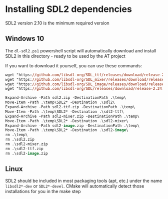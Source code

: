 # Installing SDL2 dependencies
SDL2 version 2.10 is the minimum required version


## Windows 10
The `dl-sdl2.ps1` powershell script will automatically download and install SDL2 in this directory - ready to be used by the AT project

If you want to download it yourself, you can use these commands:
```ps
wget "https://github.com/libsdl-org/SDL_ttf/releases/download/release-2.20.1/SDL2_ttf-devel-2.20.1-VC.zip" -outfile "sdl2-ttf.zip"
wget "https://github.com/libsdl-org/SDL_mixer/releases/download/release-2.6.2/SDL2_mixer-devel-2.6.2-VC.zip" -outfile "sdl2-mixer.zip"
wget "https://github.com/libsdl-org/SDL_image/releases/download/release-2.6.2/SDL2_image-devel-2.6.2-VC.zip" -outfile "sdl2-image.zip"
wget "https://github.com/libsdl-org/SDL/releases/download/release-2.24.2/SDL2-devel-2.24.2-VC.zip" -outfile "sdl2.zip"

Expand-Archive -Path sdl2.zip -DestinationPath .\temp\
Move-Item -Path .\temp\SDL2* -Destination .\sdl2\
Expand-Archive -Path sdl2-ttf.zip -DestinationPath .\temp\
Move-Item -Path .\temp\SDL2* -Destination .\sdl2-ttf\
Expand-Archive -Path sdl2-mixer.zip -DestinationPath .\temp\
Move-Item -Path .\temp\SDL2* -Destination .\sdl2-mixer\
Expand-Archive -Path sdl2-image.zip -DestinationPath .\temp\
Move-Item -Path .\temp\SDL2* -Destination .\sdl2-image\
rm .\temp\
rm .\sdl2.zip
rm .\sdl2-mixer.zip
rm .\sdl2-ttf.zip
rm .\sdl2-image.zip
```

## Linux
SDL2 should be included in most packaging tools (apt, etc.) under the name `libsdl2*-dev` or `SDL2*-devel`. CMake will automatically detect those installations for you in the make step